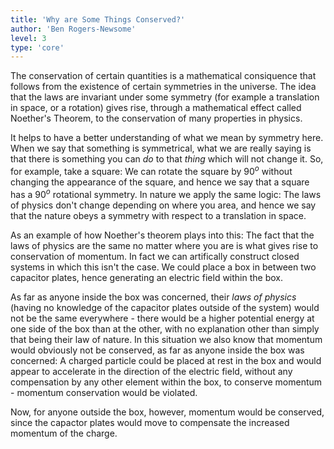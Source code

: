 ```yaml
---
title: 'Why are Some Things Conserved?'
author: 'Ben Rogers-Newsome'
level: 3
type: 'core'
---
```


The conservation of certain quantities is a mathematical consiquence that follows from the existence of certain symmetries in the universe. The idea that the laws are invariant under some symmetry (for example a translation in space, or a rotation) gives rise, through a mathematical effect called Noether's Theorem, to the conservation of many properties in physics.

It helps to have a better understanding of what we mean by symmetry here. When we say that something is symmetrical, what we are really saying is that there is something you can *do* to that *thing* which will not change it. So, for example, take a square: We can rotate the square by $90^o$ without changing the appearance of the square, and hence we say that a square has a $90^o$ rotational symmetry. In nature we apply the same logic: The laws of physics don't change depending on where you area, and hence we say that the nature obeys a symmetry with respect to a translation in space.

As an example of how Noether's theorem plays into this: The fact that the laws of physics are the same no matter where you are is what gives rise to conservation of momentum. In fact we can artifically construct closed systems in which this isn't the case. We could place a box in between two capacitor plates, hence generating an electric field within the box.

As far as anyone inside the box was concerned, their *laws of physics* (having no knowledge of the capacitor plates outside of the system) would not be the same everywhere - there would be a higher potential energy at one side of the box than at the other, with no explanation other than simply that being their law of nature. In this situation we also know that momentum would obviously not be conserved, as far as anyone inside the box was concerned: A charged particle could be placed at rest in the box and would appear to accelerate in the direction of the electric field, without any compensation by any other element within the box, to conserve momentum - momentum conservation would be violated.

Now, for anyone outside the box, however, momentum would be conserved, since the capactor plates would move to compensate the increased momentum of the charge.
